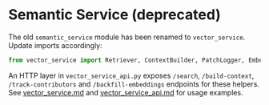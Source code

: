 # Semantic Service (deprecated)

The old `semantic_service` module has been renamed to `vector_service`.
Update imports accordingly:

```python
from vector_service import Retriever, ContextBuilder, PatchLogger, EmbeddingBackfill
```

An HTTP layer in `vector_service_api.py` exposes `/search`, `/build-context`,
`/track-contributors` and `/backfill-embeddings` endpoints for these helpers.
See [vector_service.md](vector_service.md) and
[vector_service_api.md](vector_service_api.md) for usage examples.
